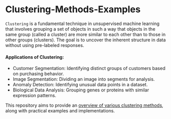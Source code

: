 # Clustering-Methods-Examples

`Clustering` is a fundamental technique in unsupervised machine learning that involves grouping a set of objects in such a way that objects in the same group (called a cluster) are more similar to each other than to those in other groups (clusters). The goal is to uncover the inherent structure in data without using pre-labeled responses.

#### Applications of Clustering:

+ Customer Segmentation: Identifying distinct groups of customers based on purchasing behavior.
+ Image Segmentation: Dividing an image into segments for analysis.
+ Anomaly Detection: Identifying unusual data points in a dataset.
+ Biological Data Analysis: Grouping genes or proteins with similar expression patterns.

This repository aims to provide an [overview of various clustering methods](https://github.com/AbbasPak/Clustering-Methods-Examples/blob/main/Clustering%20methods.md), along with practical examples and implementations. 


